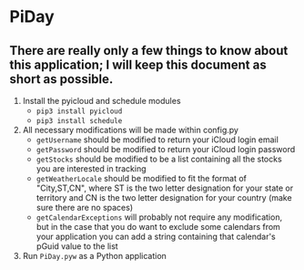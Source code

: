 # PiDay

## There are really only a few things to know about this application; I will keep this document as short as possible.

1. Install the pyicloud and schedule modules
	* `pip3 install pyicloud`
	* `pip3 install schedule`
2. All necessary modifications will be made within config.py
	* `getUsername` should be modified to return your iCloud login email
	* `getPassword` should be modified to return your iCloud login password
	* `getStocks` should be modified to be a list containing all the stocks you are interested in tracking
	* `getWeatherLocale` should be modified to fit the format of "City,ST,CN", where ST is the two letter designation for your state or territory and CN is the two letter designation for your country (make sure there are no spaces)
	* `getCalendarExceptions` will probably not require any modification, but in the case that you do want to exclude some calendars from your application you can add a string containing that calendar's pGuid value to the list
3. Run `PiDay.pyw` as a Python application
